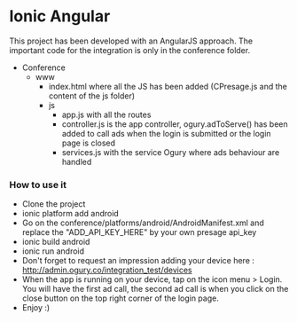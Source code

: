 # Ionic Angular

This project has been developed with an AngularJS approach.
The important code for the integration is only in the conference folder.

- Conference
	- www
		- index.html where all the JS has been added (CPresage.js and the content of the js folder)
		- js 
			- app.js with all the routes
			- controller.js is the app controller, ogury.adToServe() has been added to call ads when the login is submitted or the login page is closed
			- services.js with the service Ogury where ads behaviour are handled

### How to use it
- Clone the project
- ionic platform add android
- Go on the conference/platforms/android/AndroidManifest.xml and replace the "ADD_API_KEY_HERE" by your own presage api_key
- ionic build android
- ionic run android
- Don't forget to request an impression adding your device here : http://admin.ogury.co/integration_test/devices
- When the app is running on your device, tap on the icon menu > Login. You will have the first ad call, the second ad call is when you click on the close button on the top right corner of the login page.
- Enjoy :)